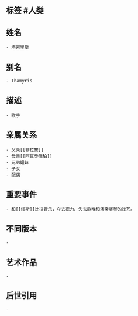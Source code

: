 ## 标签  #人类
## 姓名
	- 塔密里斯
## 别名
	- Thamyris
## 描述
	- 歌手
## 亲属关系
	- 父亲[[菲拉蒙]]
	- 母亲[[阿耳癸俄珀]]
	- 兄弟姐妹
	- 子女
	- 配偶
## 重要事件
	- 和[[缪斯]]比拼音乐，夺去视力、失去歌喉和演奏竖琴的技艺。
## 不同版本
	-
## 艺术作品
	-
## 后世引用
	-
